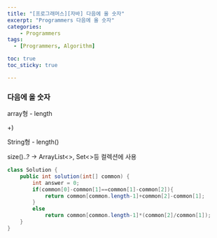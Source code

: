 ```yaml
---
title: "[프로그래머스][자바] 다음에 올 숫자"
excerpt: "Programmers 다음에 올 숫자"
categories:
    - Programmers
tags:
  - [Programmers, Algorithm]

toc: true
toc_sticky: true

---
```


### 다음에 올 숫자
array형 - length

+)

String형 - length()

size()..? → ArrayList<>, Set<>등 컬렉션에 사용

```java
class Solution {
    public int solution(int[] common) {
        int answer = 0;
        if(common[0]-common[1]==common[1]-common[2]){
            return common[common.length-1]+common[2]-common[1];
        }
        else
            return common[common.length-1]*(common[2]/common[1]);
    }
}
```